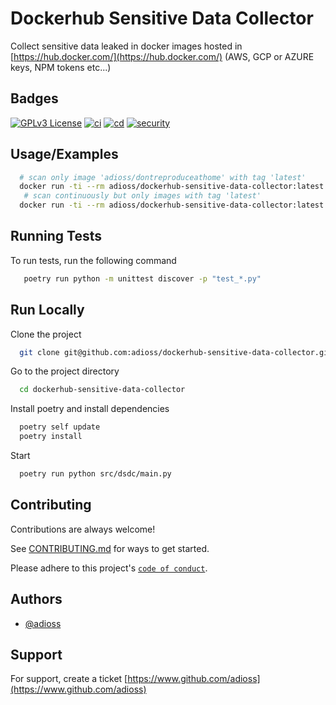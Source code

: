 # Dockerhub Sensitive Data Collector

Collect sensitive data leaked in docker images hosted in [https://hub.docker.com/](https://hub.docker.com/) (AWS, GCP or
AZURE keys, NPM tokens etc...)

## Badges

[![GPLv3 License](https://img.shields.io/badge/License-GPL%20v3-yellow.svg)](https://opensource.org/licenses/)
[![ci](https://github.com/adioss/dockerhub-sensitive-data-collector/actions/workflows/ci.yml/badge.svg)](https://github.com/adioss/dockerhub-sensitive-data-collector/actions/workflows/ci.yml)
[![cd](https://github.com/adioss/dockerhub-sensitive-data-collector/actions/workflows/cd.yml/badge.svg)](https://github.com/adioss/dockerhub-sensitive-data-collector/actions/workflows/cd.yml)
[![security](https://github.com/adioss/dockerhub-sensitive-data-collector/actions/workflows/security.yml/badge.svg)](https://github.com/adioss/dockerhub-sensitive-data-collector/actions/workflows/security.yml)

## Usage/Examples

```bash
  # scan only image 'adioss/dontreproduceathome' with tag 'latest'
  docker run -ti --rm adioss/dockerhub-sensitive-data-collector:latest -t adioss/dontreproduceathome:latest 
   # scan continuously but only images with tag 'latest'
  docker run -ti --rm adioss/dockerhub-sensitive-data-collector:latest -r ".*latest"
```

## Running Tests

To run tests, run the following command

```bash
   poetry run python -m unittest discover -p "test_*.py"
```

## Run Locally

Clone the project

```bash
  git clone git@github.com:adioss/dockerhub-sensitive-data-collector.git
```

Go to the project directory

```bash
  cd dockerhub-sensitive-data-collector
```

Install poetry and install dependencies

```bash
  poetry self update
  poetry install
```

Start

```bash
  poetry run python src/dsdc/main.py 
```

## Contributing

Contributions are always welcome!

See [CONTRIBUTING.md](CONTRIBUTING.md) for ways to get started.

Please adhere to this project's [`code of conduct`](CODE_OF_CONDUCT.md).

## Authors

- [@adioss](https://www.github.com/adioss)

## Support

For support, create a ticket [https://www.github.com/adioss](https://www.github.com/adioss)